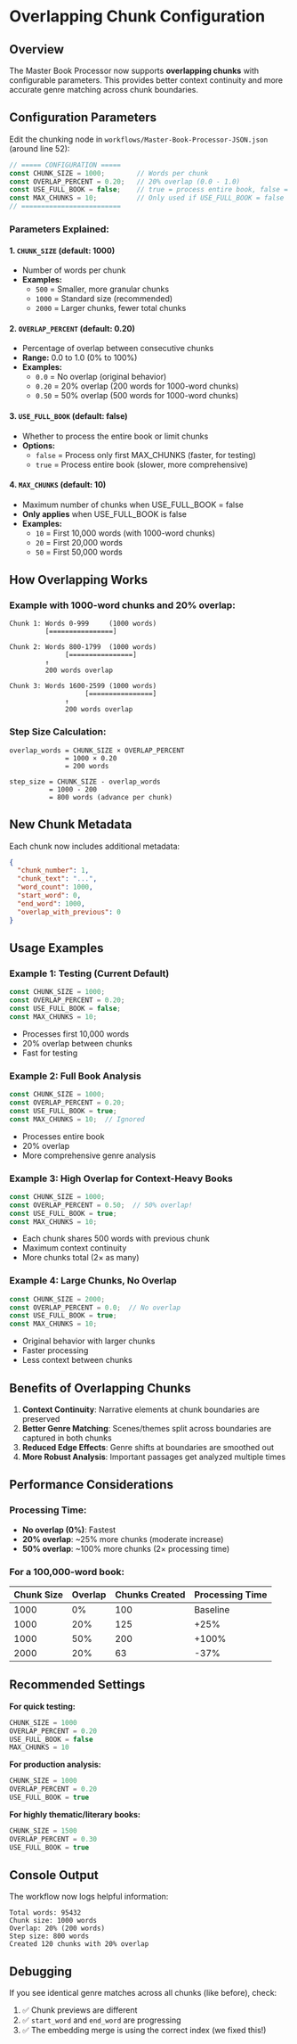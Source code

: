 # Overlapping Chunk Configuration

## Overview

The Master Book Processor now supports **overlapping chunks** with configurable parameters. This provides better context continuity and more accurate genre matching across chunk boundaries.

## Configuration Parameters

Edit the chunking node in `workflows/Master-Book-Processor-JSON.json` (around line 52):

```javascript
// ===== CONFIGURATION =====
const CHUNK_SIZE = 1000;        // Words per chunk
const OVERLAP_PERCENT = 0.20;   // 20% overlap (0.0 - 1.0)
const USE_FULL_BOOK = false;    // true = process entire book, false = limit chunks
const MAX_CHUNKS = 10;          // Only used if USE_FULL_BOOK = false
// =========================
```

### Parameters Explained:

#### 1. `CHUNK_SIZE` (default: 1000)
- Number of words per chunk
- **Examples:**
  - `500` = Smaller, more granular chunks
  - `1000` = Standard size (recommended)
  - `2000` = Larger chunks, fewer total chunks

#### 2. `OVERLAP_PERCENT` (default: 0.20)
- Percentage of overlap between consecutive chunks
- **Range:** 0.0 to 1.0 (0% to 100%)
- **Examples:**
  - `0.0` = No overlap (original behavior)
  - `0.20` = 20% overlap (200 words for 1000-word chunks)
  - `0.50` = 50% overlap (500 words for 1000-word chunks)

#### 3. `USE_FULL_BOOK` (default: false)
- Whether to process the entire book or limit chunks
- **Options:**
  - `false` = Process only first MAX_CHUNKS (faster, for testing)
  - `true` = Process entire book (slower, more comprehensive)

#### 4. `MAX_CHUNKS` (default: 10)
- Maximum number of chunks when USE_FULL_BOOK = false
- **Only applies** when USE_FULL_BOOK is false
- **Examples:**
  - `10` = First 10,000 words (with 1000-word chunks)
  - `20` = First 20,000 words
  - `50` = First 50,000 words

## How Overlapping Works

### Example with 1000-word chunks and 20% overlap:

```
Chunk 1: Words 0-999     (1000 words)
         [================]

Chunk 2: Words 800-1799  (1000 words)
              [================]
         ↑
         200 words overlap

Chunk 3: Words 1600-2599 (1000 words)
                   [================]
              ↑
              200 words overlap
```

### Step Size Calculation:
```
overlap_words = CHUNK_SIZE × OVERLAP_PERCENT
              = 1000 × 0.20
              = 200 words

step_size = CHUNK_SIZE - overlap_words
          = 1000 - 200
          = 800 words (advance per chunk)
```

## New Chunk Metadata

Each chunk now includes additional metadata:

```json
{
  "chunk_number": 1,
  "chunk_text": "...",
  "word_count": 1000,
  "start_word": 0,
  "end_word": 1000,
  "overlap_with_previous": 0
}
```

## Usage Examples

### Example 1: Testing (Current Default)
```javascript
const CHUNK_SIZE = 1000;
const OVERLAP_PERCENT = 0.20;
const USE_FULL_BOOK = false;
const MAX_CHUNKS = 10;
```
- Processes first 10,000 words
- 20% overlap between chunks
- Fast for testing

### Example 2: Full Book Analysis
```javascript
const CHUNK_SIZE = 1000;
const OVERLAP_PERCENT = 0.20;
const USE_FULL_BOOK = true;
const MAX_CHUNKS = 10;  // Ignored
```
- Processes entire book
- 20% overlap
- More comprehensive genre analysis

### Example 3: High Overlap for Context-Heavy Books
```javascript
const CHUNK_SIZE = 1000;
const OVERLAP_PERCENT = 0.50;  // 50% overlap!
const USE_FULL_BOOK = true;
const MAX_CHUNKS = 10;
```
- Each chunk shares 500 words with previous chunk
- Maximum context continuity
- More chunks total (2× as many)

### Example 4: Large Chunks, No Overlap
```javascript
const CHUNK_SIZE = 2000;
const OVERLAP_PERCENT = 0.0;  // No overlap
const USE_FULL_BOOK = true;
const MAX_CHUNKS = 10;
```
- Original behavior with larger chunks
- Faster processing
- Less context between chunks

## Benefits of Overlapping Chunks

1. **Context Continuity**: Narrative elements at chunk boundaries are preserved
2. **Better Genre Matching**: Scenes/themes split across boundaries are captured in both chunks
3. **Reduced Edge Effects**: Genre shifts at boundaries are smoothed out
4. **More Robust Analysis**: Important passages get analyzed multiple times

## Performance Considerations

### Processing Time:
- **No overlap (0%)**: Fastest
- **20% overlap**: ~25% more chunks (moderate increase)
- **50% overlap**: ~100% more chunks (2× processing time)

### For a 100,000-word book:

| Chunk Size | Overlap | Chunks Created | Processing Time |
|------------|---------|----------------|-----------------|
| 1000       | 0%      | 100            | Baseline        |
| 1000       | 20%     | 125            | +25%            |
| 1000       | 50%     | 200            | +100%           |
| 2000       | 20%     | 63             | -37%            |

## Recommended Settings

**For quick testing:**
```javascript
CHUNK_SIZE = 1000
OVERLAP_PERCENT = 0.20
USE_FULL_BOOK = false
MAX_CHUNKS = 10
```

**For production analysis:**
```javascript
CHUNK_SIZE = 1000
OVERLAP_PERCENT = 0.20
USE_FULL_BOOK = true
```

**For highly thematic/literary books:**
```javascript
CHUNK_SIZE = 1500
OVERLAP_PERCENT = 0.30
USE_FULL_BOOK = true
```

## Console Output

The workflow now logs helpful information:
```
Total words: 95432
Chunk size: 1000 words
Overlap: 20% (200 words)
Step size: 800 words
Created 120 chunks with 20% overlap
```

## Debugging

If you see identical genre matches across all chunks (like before), check:
1. ✅ Chunk previews are different
2. ✅ `start_word` and `end_word` are progressing
3. ✅ The embedding merge is using the correct index (we fixed this!)

